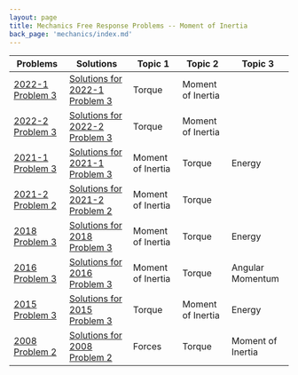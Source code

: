 ```yaml
---
layout: page
title: Mechanics Free Response Problems -- Moment of Inertia
back_page: 'mechanics/index.md'
---
```


| Problems                                                                                                  | Solutions                                                                                                                                            | Topic 1           | Topic 2           | Topic 3           |
| --------------------------------------------------------------------------------------------------------- | ---------------------------------------------------------------------------------------------------------------------------------------------------- | ----------------- | ----------------- | ----------------- |
| [2022-1 Problem 3](https://drive.google.com/file/d/1C-F_Xe12MoPNrsWZ4rXmbuFlRxqmUUFV/view?usp=share_link) | [Solutions for 2022-1 Problem 3](https://drive.google.com/file/d/1CNaTQaiqQLecLu0nFT2HcqlQUkQqhtU2/view?usp=share_link)                              | Torque            | Moment of Inertia |                   |
| [2022-2 Problem 3](https://drive.google.com/file/d/1C275YcP6NzUOy8n4Urw_vx-c7aVGknW-/view?usp=share_link) | [Solutions for 2022-2 Problem 3](https://drive.google.com/file/d/1CQgMPe4JmMSxsAsDCfBjKCSXWoyN4Cc0/view?usp=share_link)                              | Torque            | Moment of Inertia |                   |
| [2021-1 Problem 3](https://drive.google.com/file/d/1C4psXCT-8GB7l_HXVpmYOVH_Chu8Kxtj/view?usp=share_link) | [Solutions for 2021-1 Problem 3](https://drive.google.com/file/d/1Ca7v7XsStpdSIT8WQ_NtZVvrR6qXQVj9/view?usp=share_link)                              | Moment of Inertia | Torque            | Energy            |
| [2021-2 Problem 2](https://drive.google.com/file/d/1C6Vhnxcozb7HvJL7TYrm8rmVnz-YuvLh/view?usp=share_link) | [Solutions for 2021-2 Problem 2](https://drive.google.com/file/d/1CdQ8tzhI_ikgSv_x1EMJPm9UKkI6DMS9/view?usp=share_link)                              | Moment of Inertia | Torque            |                   |
| [2018 Problem 3](https://drive.google.com/file/d/1Q8KT937V1gPjchcVLISfojtrbT_CTgn0/view?usp=share_link)   | [Solutions for 2018 Problem 3](https://drive.google.com/open?id=1ExrygMOeMfF_9n5ckYrncnBwv_WCAflM&authuser=matthew.dudak%40cusd200.org&usp=drive_fs) | Moment of Inertia | Torque            | Energy            |
| [2016 Problem 3](https://drive.google.com/file/d/1Qc9GB8sR4UYP_VzsguVEWxyU491DzTfY/view?usp=share_link)   | [Solutions for 2016 Problem 3](https://drive.google.com/open?id=1F6h2PMbPQKoLWJfWInj21tz0cpBHiWU0&authuser=matthew.dudak%40cusd200.org&usp=drive_fs) | Moment of Inertia | Torque            | Angular Momentum  |
| [2015 Problem 3](https://drive.google.com/file/d/1QkyooJtbtoyNdp0HwPJQ06UoDPcPyCPp/view?usp=share_link)   | [Solutions for 2015 Problem 3](https://drive.google.com/open?id=1FBjKLrw3Mz9w13wDm15rvegjTh4zU968&authuser=matthew.dudak%40cusd200.org&usp=drive_fs) | Torque            | Moment of Inertia | Energy            |
| [2008 Problem 2](https://drive.google.com/file/d/1EXQfgfkICi60m-F4xryj5L-P8lLlw6Wm/view?usp=share_link)   | [Solutions for 2008 Problem 2](https://drive.google.com/open?id=1Fda2fjpKdBne1YHcTrJdMYaSSSuWZNYI&authuser=matthew.dudak%40cusd200.org&usp=drive_fs) | Forces            | Torque            | Moment of Inertia |